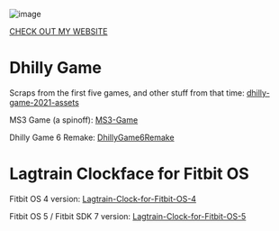 ![image](https://github.com/user-attachments/assets/f1e8d75f-00f5-4899-ac1e-ed83a49801d7)

[CHECK OUT MY WEBSITE](https://eve.motorcycles)

# Dhilly Game
Scraps from the first five games, and other stuff from that time: [dhilly-game-2021-assets](https://github.com/TheCoolerMS3/dhilly-game-2021-assets)

MS3 Game (a spinoff): [MS3-Game](https://github.com/TheCoolerMS3/MS3-Game)

Dhilly Game 6 Remake: [DhillyGame6Remake](https://github.com/TheCoolerMS3/DhillyGame6-Remake)

# Lagtrain Clockface for Fitbit OS
Fitbit OS 4 version: [Lagtrain-Clock-for-Fitbit-OS-4](https://github.com/TheCoolerMS3/Lagtrain-Clock-for-Fitbit-OS-4)

Fitbit OS 5 / Fitbit SDK 7 version: [Lagtrain-Clock-for-Fitbit-OS-5](https://github.com/TheCoolerMS3/Lagtrain-Clock-for-Fitbit-OS-5)
